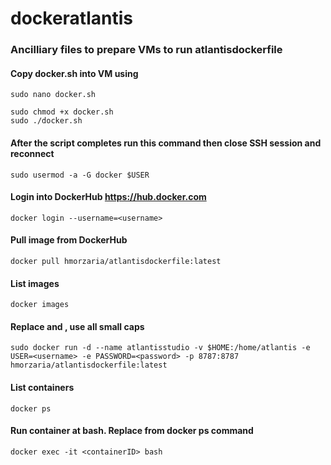 # dockeratlantis
### Ancilliary files to prepare VMs to run atlantisdockerfile

#### Copy docker.sh into VM using 

    sudo nano docker.sh

    sudo chmod +x docker.sh
    sudo ./docker.sh
    
#### After the script completes run this command then close SSH session and reconnect
    
    sudo usermod -a -G docker $USER

#### Login into DockerHub https://hub.docker.com

    docker login --username=<username>

#### Pull image from DockerHub

    docker pull hmorzaria/atlantisdockerfile:latest

#### List images
    docker images

#### Replace <username> and <password>, use all small caps
  
    sudo docker run -d --name atlantisstudio -v $HOME:/home/atlantis -e USER=<username> -e PASSWORD=<password> -p 8787:8787 hmorzaria/atlantisdockerfile:latest

#### List containers

    docker ps

#### Run container at bash. Replace <containerID> from docker ps command

    docker exec -it <containerID> bash 

